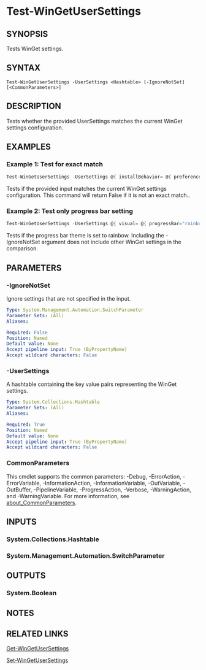 ﻿---
external help file: Microsoft.WinGet.Client.Cmdlets.dll-Help.xml
Module Name: Microsoft.WinGet.Client
online version:
schema: 2.0.0
---

# Test-WinGetUserSettings

## SYNOPSIS
Tests WinGet settings.

## SYNTAX

```
Test-WinGetUserSettings -UserSettings <Hashtable> [-IgnoreNotSet] [<CommonParameters>]
```

## DESCRIPTION

Tests whether the provided UserSettings matches the current WinGet settings configuration.

## EXAMPLES

### Example 1: Test for exact match

```powershell
Test-WinGetUserSettings -UserSettings @{ installBehavior= @{ preferences= @{ scope = "user"}} }
```

Tests if the provided input matches the current WinGet settings configuration. This command will return False if it is not an exact match..

### Example 2: Test only progress bar setting

```powershell
Test-WinGetUserSettings -UserSettings @{ visual= @{ progressBar="rainbow"} } -IgnoreNotSet
```

Tests if the progress bar theme is set to rainbow. Including the -IgnoreNotSet argument does not include other WinGet settings in the comparison.

## PARAMETERS

### -IgnoreNotSet

Ignore settings that are not specified in the input.

```yaml
Type: System.Management.Automation.SwitchParameter
Parameter Sets: (All)
Aliases:

Required: False
Position: Named
Default value: None
Accept pipeline input: True (ByPropertyName)
Accept wildcard characters: False
```

### -UserSettings

A hashtable containing the key value pairs representing the WinGet settings.

```yaml
Type: System.Collections.Hashtable
Parameter Sets: (All)
Aliases:

Required: True
Position: Named
Default value: None
Accept pipeline input: True (ByPropertyName)
Accept wildcard characters: False
```

### CommonParameters

This cmdlet supports the common parameters: -Debug, -ErrorAction, -ErrorVariable,
-InformationAction, -InformationVariable, -OutVariable, -OutBuffer, -PipelineVariable,
-ProgressAction, -Verbose, -WarningAction, and -WarningVariable. For more information, see
[about_CommonParameters](http://go.microsoft.com/fwlink/?LinkID=113216).

## INPUTS

### System.Collections.Hashtable

### System.Management.Automation.SwitchParameter

## OUTPUTS

### System.Boolean

## NOTES

## RELATED LINKS

[Get-WinGetUserSettings](Get-WinGetUserSettings.md)

[Set-WinGetUserSettings](Set-WinGetUserSettings.md)
